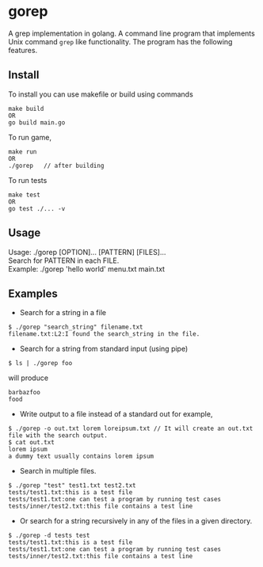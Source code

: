 # gorep
A grep implementation in golang. A command line program that implements Unix command `grep` like functionality. 
The program has the following features.

## Install

To install you can use makefile or build using commands

```
make build
OR
go build main.go
```

To run game,

```
make run
OR
./gorep   // after building
```

To run tests
```
make test
OR
go test ./... -v
```

## Usage

Usage: ./gorep [OPTION]... [PATTERN] [FILES]... <br>
Search for PATTERN in each FILE. <br>
Example: ./gorep 'hello world' menu.txt main.txt

## Examples

- Search for a string in a file

```
$ ./gorep "search_string" filename.txt
filename.txt:L2:I found the search_string in the file.
```

- Search for a string from standard input (using pipe)

```
$ ls | ./gorep foo
```
will produce
```
barbazfoo
food
```


- Write output to a file instead of a standard out for example,

```
$ ./gorep -o out.txt lorem loreipsum.txt // It will create an out.txt file with the search output.
$ cat out.txt
lorem ipsum
a dummy text usually contains lorem ipsum
```

- Search in multiple files.

```
$ ./gorep "test" test1.txt test2.txt
tests/test1.txt:this is a test file
tests/test1.txt:one can test a program by running test cases
tests/inner/test2.txt:this file contains a test line
```


- Or search for a string recursively in any of the files in a given directory.

```
$ ./gorep -d tests test 
tests/test1.txt:this is a test file
tests/test1.txt:one can test a program by running test cases
tests/inner/test2.txt:this file contains a test line
```
